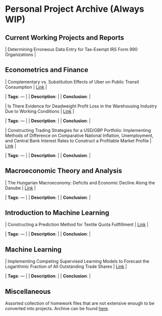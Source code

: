 # Personal Project Archive (Always WIP)

## Current Working Projects and Reports

| Determining Erroneous Data Entry for Tax-Exempt IRS Form 990 Organizations |

## Econometrics and Finance

| Complementary vs. Substitution Effects of Uber on Public Transit Consumption | [Link]() | 

| **Tags**: — |
| **Description**: |
| **Conclusion**: |

| Is There Evidence for Deadweight Profit Loss in the Warehousing Industry Due to Working Conditions | [Link]() |

| **Tags**: — |
| **Description**: |
| **Conclusion**: |

| Constructing Trading Strategies for a USD/GBP Portfolio: Implementing Methods of Difference on Comparative National Inflation, Unemployment, and Central Bank Interest Rates to Construct a Profitable Market Profile | [Link]() |

| **Tags**: — |
| **Description**: |
| **Conclusion**: |

## Macroeconomic Theory and Analysis

| The Hungarian Macroeconomy: Deficits and Economic Decline Along the Danube | [Link]() |

| **Tags**: — |
| **Description**: |
| **Conclusion**: |

## Introduction to Machine Learning

| Constructing a Prediction Method for Textile Quota Fullfillment  | [Link]() |

| **Tags**: — |
| **Description**: |
| **Conclusion**: |
## Machine Learning

| Implementing Competing Supervised Learning Models to Forecast the Logarithmic Fraction of All Outstanding Trade Shares | [Link]() |

| **Tags**: — |
| **Description**: |
| **Conclusion**: |

## Miscellaneous

Assorted collection of homework files that are not extensive enough to be converted into projects. Archive can be found [here](https://tanner-woods.github.io/Personal_Projects/Miscellaneous/Miscellaneous_Files).



